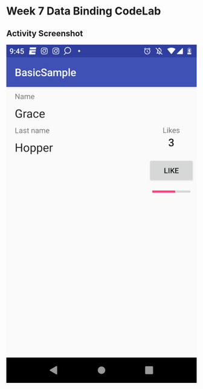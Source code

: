 Week 7 Data Binding CodeLab
=============================================


Activity Screenshot
-----------



![alt text](https://github.com/elufire/android-databinding-master/blob/master/activity.png)
